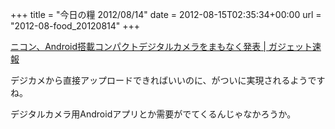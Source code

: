 +++
title = "今日の糧 2012/08/14"
date = 2012-08-15T02:35:34+00:00
url = "2012-08-food_20120814"
+++

<section> 

<div>
  <a href="http://ggsoku.com/2012/08/nikon-coolpix-s800/">ニコン、Android搭載コンパクトデジタルカメラをまもなく発表 | ガジェット速報</a>
</div>

デジカメから直接アップロードできればいいのに、がついに実現されるようですね。

デジタルカメラ用Androidアプリとか需要がでてくるんじゃなかろうか。 </section>